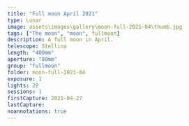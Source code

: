 ```yaml
---
title: "Full moon April 2021"
type: Lunar
image: assets\images\gallery\moon-full-2021-04\thumb.jpg
tags: ["The moon", "moon", fullmoon]
description: A full moon in April.
telescope: Stellina
length: "400mm"
aperture: "80mm"
group: "fullmoon"
folder: moon-full-2021-04
exposure: 1
lights: 28
sessions: 1
firstCapture: 2021-04-27
lastCapture:
noannotations: true
---
```

